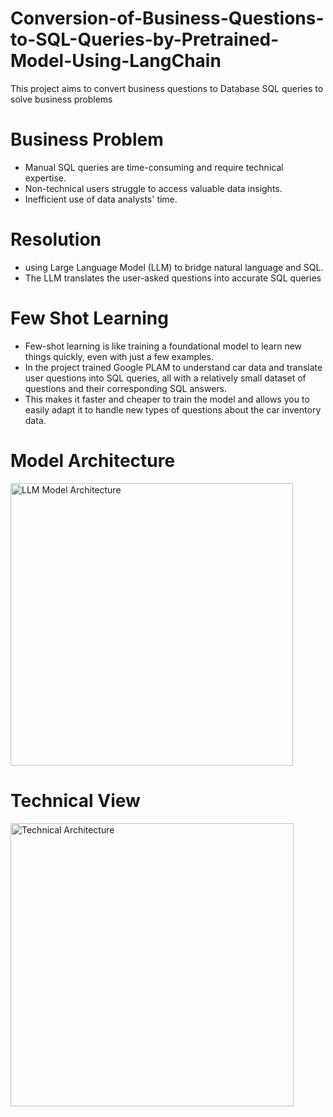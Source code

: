 # Conversion-of-Business-Questions-to-SQL-Queries-by-Pretrained-Model-Using-LangChain
This project aims to convert business questions to Database SQL queries to solve business problems

# Business Problem
- Manual SQL queries are time-consuming and require technical expertise.
- Non-technical users struggle to access valuable data insights.
- Inefficient use of data analysts' time.
# Resolution 
- using Large Language Model (LLM) to bridge natural language and SQL.
- The LLM translates the user-asked questions into accurate SQL queries

# Few Shot Learning
- Few-shot learning is like training a foundational model to learn new things quickly, even with just a few examples.
- In the project trained Google PLAM to understand car data and translate user questions into SQL queries, all with a relatively small dataset of questions and their corresponding SQL answers. 
- This makes it faster and cheaper to train the model and allows you to easily adapt it to handle new types of questions about the car inventory data.

# Model Architecture

<img width="452" alt="LLM Model Architecture" src="https://github.com/nikhithareddy7446/Conversion-of-Business-Questions-to-SQL-Queries-by-Pretrained-Model-Using-LangChain/assets/142128157/7c1e7ca4-1d12-4954-974f-b09cbf965908">

# Technical View

<img width="453" alt="Technical Architecture" src="https://github.com/nikhithareddy7446/Conversion-of-Business-Questions-to-SQL-Queries-by-Pretrained-Model-Using-LangChain/assets/142128157/14ec3d33-19aa-487a-ac0b-07de3ddf1b8f">


